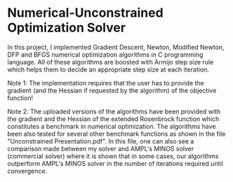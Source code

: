 # Numerical-Unconstrained Optimization Solver

In this project, I implemented Gradient Descent, Newton, Modified Newton, DFP and BFGS numerical optimization algorithms in C programming language. All of these algorithms are boosted with Armijo step size rule which helps them to decide an appropriate step size at each iteration.

Note 1: The implementation requires that the user has to provide the gradient (and the Hessian if requested by the algorithm) of the objective function!

Note 2: The uploaded versions of the algorithms have been provided with the gradient and the Hessian of the extended Rosenbrock function which constitutes a benchmark in numerical optimization. The algorithms have been also tested for several other benchmark functions as shown in the file "Unconstrained Presentation.pdf". In this file, one can also see a comparison made between my solver and AMPL's MINOS solver (commercial solver) where it is shown that in some cases, our algorithms outperform AMPL's MINOS solver in the number of iterations required until convergence.  
